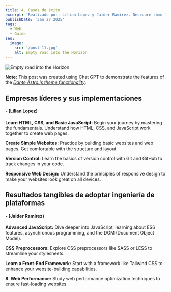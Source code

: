 ```yaml
---
title: 4. Casos de éxito
excerpt: 'Realizado por: Lilian Lopez y Jaider Ramirez. Descubre cómo la ingeniería de plataformas impulsa la innovación en el desarrollo de software. En este blog, exploramos casos de éxito de empresas que han optimizado sus flujos de trabajo, mejorado la colaboración entre equipos y acelerado la entrega de productos mediante plataformas internas, automatización y DevOps. ¡Inspírate con sus logros! 🎉'
publishDate: 'Jan 27 2025'
tags:
  - Web
  - Guide
seo:
  image:
    src: '/post-11.jpg'
    alt: Empty road into the Horizon
---
```


![Empty road into the Horizon](/post-11.jpg)

**Note:** This post was created using Chat GPT to demonstrate the features of the _[Dante Astro.js theme functionality](https://justgoodui.com/astro-themes/dante/)_.


## **Empresas líderes y sus implementaciones**
#### **- (Lilian Lopez)**

**Learn HTML, CSS, and Basic JavaScript:** Begin your journey by mastering the fundamentals. Understand how HTML, CSS, and JavaScript work together to create web pages.

**Create Simple Websites:** Practice by building basic websites and web pages. Get comfortable with the structure and layout.

**Version Control:** Learn the basics of version control with Git and GitHub to track changes in your code.

**Responsive Web Design:** Understand the principles of responsive design to make your websites look great on all devices.

## **Resultados tangibles de adoptar ingeniería de plataformas**
#### **- (Jaider Ramirez)**


**Advanced JavaScript:** Dive deeper into JavaScript, learning about ES6 features, asynchronous programming, and the DOM (Document Object Model).

**CSS Preprocessors:** Explore CSS preprocessors like SASS or LESS to streamline your stylesheets.

**Learn a Front-End Framework:** Start with a framework like Tailwind CSS to enhance your website-building capabilities.

**8. Web Performance:** Study web performance optimization techniques to ensure fast-loading websites.